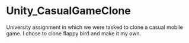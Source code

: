 # Unity_CasualGameClone
University assignment in which we were tasked to clone a casual mobile game. I chose to clone flappy bird and make it my own.
